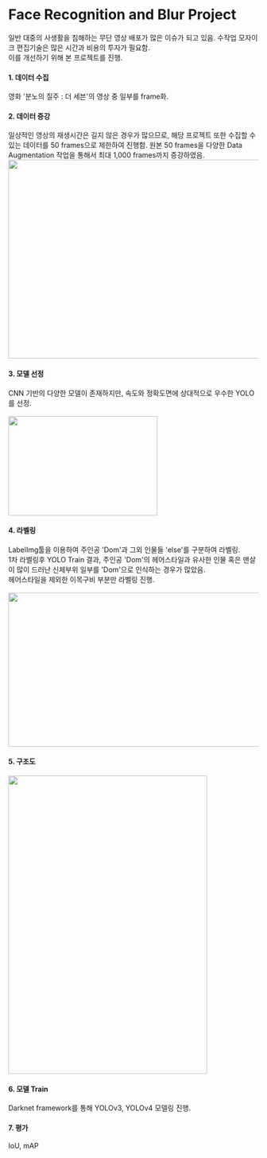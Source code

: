 # Face Recognition and Blur Project
일반 대중의 사생활을 침해하는 무단 영상 배포가 많은 이슈가 되고 있음. 수작업 모자이크 편집기술은 많은 시간과 비용의 투자가 필요함. <br>
이를 개선하기 위해 본 프로젝트를 진행. <br>

#### 1. 데이터 수집
영화 '분노의 질주 : 더 세븐'의 영상 중 일부를 frame화. <br>


#### 2. 데이터 증강
일상적인 영상의 재생시간은 길지 않은 경우가 많으므로, 해당 프로젝트 또한 수집할 수 있는 데이터를 50 frames으로 제한하여 진행함. 원본 50 frames을 다양한 Data Augmentation 작업을 통해서 최대 1,000 frames까지 증강하였음. <br>
<img src="https://user-images.githubusercontent.com/72846750/110194874-35e34d00-7e7e-11eb-888e-1f0dce3bf612.JPG" width="600" height="400"/>
 <br>

#### 3. 모델 선정
CNN 기반의 다양한 모델이 존재하지만, 속도와 정확도면에 상대적으로 우수한 YOLO를 선정.<br><br>
<img src="https://user-images.githubusercontent.com/72846750/110199392-82895100-7e9b-11eb-9487-1cedc8368d28.png" width="300" height="200"/>
 <br>
 
#### 4. 라벨링
LabelImg툴을 이용하여 주인공 'Dom'과 그외 인물들 'else'를 구분하여 라벨링. <br>
1차 라벨링후 YOLO Train 결과, 주인공 'Dom'의 헤어스타일과 유사한 인물 혹은 맨살이 많이 드러난 신체부위 일부를 'Dom'으로 인식하는 경우가 많았음. <br>
헤어스타일을 제외한 이목구비 부분만 라벨링 진행.<br><br>
<img src="https://user-images.githubusercontent.com/72846750/110195809-5530a900-7e83-11eb-81b3-fc7d59afcdc6.png" width="550" height="310"/>
 <br>
 


#### 5. 구조도 
<img src="https://user-images.githubusercontent.com/72846750/110202050-ace20b00-7ea9-11eb-998e-9b444cff468a.png" width="400" height="600"/>
 <br>
 
#### 6. 모델 Train
Darknet framework를 통해 YOLOv3, YOLOv4 모델링 진행. <br>

 
#### 7. 평가
IoU, mAP

